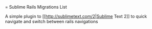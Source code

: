 = Sublime Rails Migrations List

A simple plugin to [[http://sublimetext.com/2|Sublime Text 2]] to quick navigate and switch between rails navigations